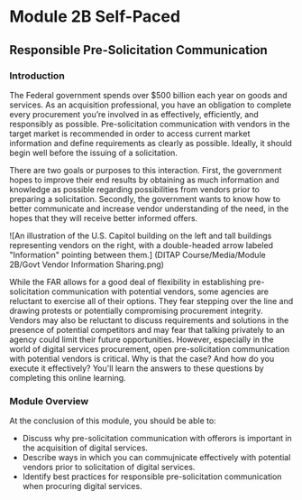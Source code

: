 # Module 2B Self-Paced

## Responsible Pre-Solicitation Communication

### Introduction
The Federal government spends over $500 billion each year on goods and services. As an acquisition professional, you have an obligation to complete every procurement you’re involved in as effectively, efficiently, and responsibly as possible. Pre-solicitation communication with vendors in the target market is recommended in order to access current market information and define requirements as clearly as possible. Ideally, it should begin well before the issuing of a solicitation.

There are two goals or purposes to this interaction. First, the government hopes to improve their end results by obtaining as much information and knowledge as possible regarding possibilities from vendors prior to preparing a solicitation. Secondly, the government wants to know how to better communicate and increase vendor understanding of the need, in the hopes that they will receive better informed offers. 

![An illustration of the U.S. Capitol building on the left and tall buildings representing vendors on the right, with a double-headed arrow labeled "Information" pointing between them.] (DITAP Course/Media/Module 2B/Govt Vendor Information Sharing.png)

While the FAR allows for a good deal of flexibility in establishing pre-solicitation communication with potential vendors, some agencies are reluctant to exercise all of their options. They fear stepping over the line and drawing protests or potentially compromising procurement integrity. Vendors may also be reluctant to discuss requirements and solutions in the presence of potential competitors and may fear that talking privately to an agency could limit their future opportunities. However, especially in the world of digital services procurement, open pre-solicitation communication with potential vendors is critical. Why is that the case? And how do you execute it effectively? You'll learn the answers to these questions by completing this online learning.

### Module Overview
At the conclusion of this module, you should be able to: 

- Discuss why pre-solicitation communication with offerors is important in the acquisition of digital services.
- Describe ways in which you can commujnicate effectively with potential vendors prior to solicitation of digital services.
- Identify best practices for responsible pre-solicitation communication when procuring digital services. 
 
